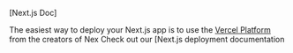 

[Next.js Doc] 
  
The easiest way to deploy your Next.js app is to use the [Vercel Platform](https/vereomneuiumdltflmtap&tmentprd) from the creators of Nex
Check out our [Next.js deployment documentation
